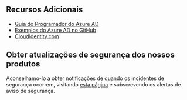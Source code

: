 ## <a name="additional-resources"></a>Recursos Adicionais
* [Guia do Programador do Azure AD](../articles/active-directory/develop/active-directory-developers-guide.md)
* [Exemplos do Azure AD no GitHub](https://github.com/Azure-Samples/?utf8=%E2%9C%93&query=active-directory)
* [CloudIdentity.com](http://cloudidentity.com)

## <a name="get-security-updates-for-our-products"></a>Obter atualizações de segurança dos nossos produtos
Aconselhamo-lo a obter notificações de quando os incidentes de segurança ocorrem, visitando [esta página](https://technet.microsoft.com/security/dd252948) e subscrevendo os alertas de aviso de segurança.



<!--HONumber=Jan17_HO3-->


